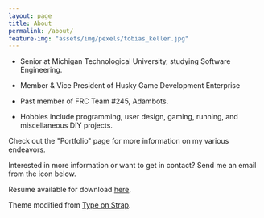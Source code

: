 ```yaml
---
layout: page
title: About
permalink: /about/
feature-img: "assets/img/pexels/tobias_keller.jpg"
---
```


* Senior at Michigan Technological University, studying Software Engineering.

* Member & Vice President of Husky Game Development Enterprise

* Past member of FRC Team #245, Adambots.

* Hobbies include programming, user design, gaming, running, and miscellaneous DIY projects.  

Check out the "Portfolio" page for more information on my various endeavors.

Interested in more information or want to get in contact? Send me an email from the icon below.

Resume available for download <a href="{{ site.baseurl }}/assets/Micklas_Resume.pdf" download>here</a>.

Theme modified from <a href="https://github.com/sylhare/Type-on-Strap">Type on Strap</a>. 
 
